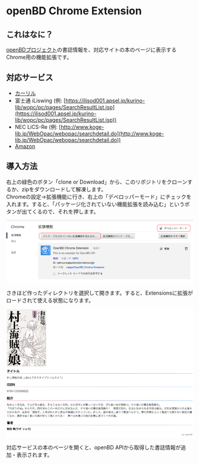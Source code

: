 # openBD Chrome Extension

## これはなに？


[openBDプロジェクト](https://openbd.jp/)の書誌情報を、対応サイトの本のページに表示するChrome用の機能拡張です。

## 対応サービス

* [カーリル](https://calil.jp)
* 富士通 iLiswing (例: [https://ilisod001.apsel.jp/kurino-lib/wopc/pc/pages/SearchResultList.jsp](https://ilisod001.apsel.jp/kurino-lib/wopc/pc/pages/SearchResultList.jsp))
* NEC LiCS-Re (例: [http://www.koge-lib.jp/WebOpac/webopac/searchdetail.do](http://www.koge-lib.jp/WebOpac/webopac/searchdetail.do))
* [Amazon](https://www.amazon.co.jp)

## 導入方法

右上の緑色のボタン「clone or Download」から、このリポジトリをクローンするか、zipをダウンロードして解凍します。  
Chromeの設定→拡張機能に行き、右上の「デベロッパーモード」にチェックを入れます。すると、「パッケージ化されていない機能拡張を読み込む」というボタンが出てくるので、それを押します。

![スクリーンショット](screenshot.png "スクリーンショット")

さきほど作ったディレクトリを選択して開きます。すると、Extensionsに拡張がロードされて使える状態になります。

![スクリーンショット2](screenshot2.png "スクリーンショット2")

対応サービスの本のページを開くと、openBD APIから取得した書誌情報が追加・表示されます。

